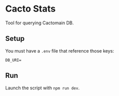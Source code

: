 # Cacto Stats

Tool for querying Cactomain DB.

## Setup

You must have a `.env` file that reference those keys:

```
DB_URI=
```

## Run

Launch the script with `npm run dev`.
